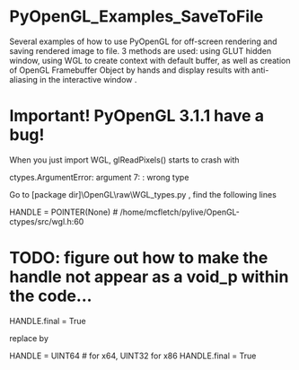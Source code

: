 # PyOpenGL_Examples_SaveToFile
Several examples of how to use PyOpenGL for off-screen rendering and saving rendered image to file. 3 methods are used: using GLUT hidden window, using WGL to create context with default buffer, as well as creation of OpenGL Framebuffer Object by hands and display results with anti-aliasing in the interactive window .

# Important! PyOpenGL 3.1.1 have a bug!

When you just import WGL, glReadPixels() starts to crash with

ctypes.ArgumentError: argument 7: : wrong type

Go to [package dir]\OpenGL\raw\WGL_types.py , find the following lines

HANDLE = POINTER(None)  # /home/mcfletch/pylive/OpenGL-ctypes/src/wgl.h:60
# TODO: figure out how to make the handle not appear as a void_p within the code...
HANDLE.final = True

replace by

HANDLE = UINT64 # for x64, UINT32 for x86
HANDLE.final = True
